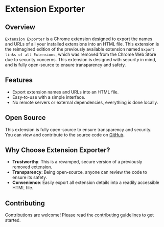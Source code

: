 # Extension Exporter

## Overview

`Extension Exporter` is a Chrome extension designed to export the names and URLs of all your installed extensions into an HTML file. This extension is the reimagined edition of the previously available extension named `Export links of all Extensions`, which was removed from the Chrome Web Store due to security concerns. This extension is designed with security in mind, and is fully open-source to ensure transparency and safety.

## Features

-   Export extension names and URLs into an HTML file.
-   Easy-to-use with a simple interface.
-   No remote servers or external dependencies, everything is done locally.

## Open Source

This extension is fully open-source to ensure transparency and security. You can view and contribute to the source code on [GitHub](https://github.com/asheroto/Extension-Exporter).

## Why Choose Extension Exporter?

-   **Trustworthy**: This is a revamped, secure version of a previously removed extension.
-   **Transparency**: Being open-source, anyone can review the code to ensure its safety.
-   **Convenience**: Easily export all extension details into a readily accessible HTML file.

## Contributing

Contributions are welcome! Please read the [contributing guidelines](https://github.com/asheroto/Extension-Exporter/blob/main/CONTRIBUTING.md) to get started.